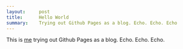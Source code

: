 ```yaml
---
layout:     post
title:      Hello World
summary:    Trying out Github Pages as a blog. Echo. Echo. Echo
---
```


This is [me](/about) trying out Github Pages as a blog. Echo. Echo. Echo.
